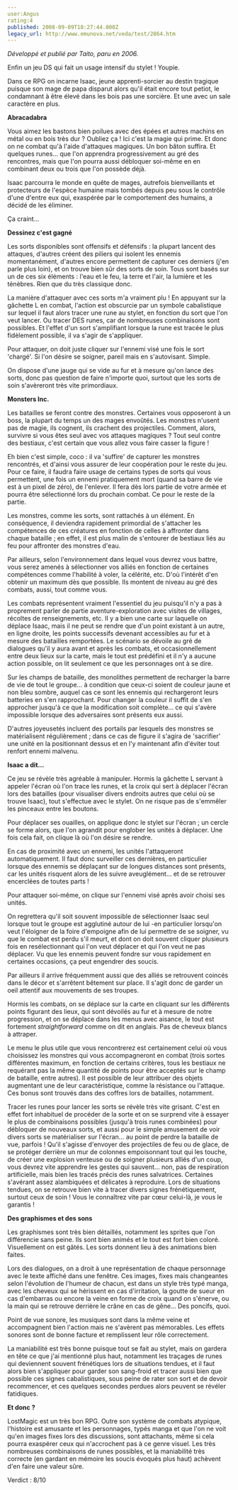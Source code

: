 ```yaml
---
user:Angus
rating:4
published: 2008-09-09T18:27:44.000Z
legacy_url: http://www.emunova.net/veda/test/2864.htm
---
```

_Développé et publié par Taito, paru en 2006\._  

  

Enfin un jeu DS qui fait un usage intensif du stylet ! Youpie.  

Dans ce RPG on incarne Isaac, jeune apprenti-sorcier au destin tragique puisque son mage de papa disparut alors qu'il était encore tout petiot, le condamnant à être élevé dans les bois pas une sorcière. Et une avec un sale caractère en plus.  

  

**Abracadabra**  

  

Vous aimez les bastons bien poilues avec des épées et autres machins en métal ou en bois très dur ? Oubliez ça ! Ici c'est la magie qui prime. Et donc on ne combat qu'à l'aide d'attaques magiques. Un bon bâton suffira. Et quelques runes... que l'on apprendra progressivement au gré des rencontres, mais que l'on pourra aussi débloquer soi-même en en combinant deux ou trois que l'on possède déjà.  

  

Isaac parcourra le monde en quête de mages, autrefois bienveillants et protecteurs de l'espèce humaine mais tombés depuis peu sous le contrôle d'une d'entre eux qui, exaspérée par le comportement des humains, a décidé de les éliminer.  

  

Ça craint...  

  

**Dessinez c'est gagné**  

  

Les sorts disponibles sont offensifs et défensifs : la plupart lancent des attaques, d'autres créent des piliers qui isolent les ennemis momentanément, d'autres encore permettent de capturer ces derniers (j'en parle plus loin), et on trouve bien sûr des sorts de soin. Tous sont basés sur un de ces six éléments : l'eau et le feu, la terre et l'air, la lumière et les ténèbres. Rien que du très classique donc.  

  

La manière d'attaquer avec ces sorts m'a vraiment plu ! En appuyant sur la gâchette L en combat, l'action est obscurcie par un symbole cabalistique sur lequel il faut alors tracer une rune au stylet, en fonction du sort que l'on veut lancer. Ou tracer DES runes, car de nombreuses combinaisons sont possibles. Et l'effet d'un sort s'amplifiant lorsque la rune est tracée le plus fidèlement possible, il va s'agir de s'appliquer.  

Pour attaquer, on doit juste cliquer sur l'ennemi visé une fois le sort 'chargé'. Si l'on désire se soigner, pareil mais en s'autovisant. Simple.  

  

On dispose d'une jauge qui se vide au fur et à mesure qu'on lance des sorts, donc pas question de faire n'importe quoi, surtout que les sorts de soin s'avèreront très vite primordiaux.  

  

**Monsters Inc.**  

  

Les batailles se feront contre des monstres. Certaines vous opposeront à un boss, la plupart du temps un des mages envoûtés. Les monstres n'usent pas de magie, ils cognent, ils crachent des projectiles. Comment, alors, survivre si vous êtes seul avec vos attaques magiques ? Tout seul contre des bestiaux, c'est certain que vous allez vous faire casser la figure !  

Eh bien c'est simple, coco : il va 'suffire' de capturer les monstres rencontrés, et d'ainsi vous assurer de leur coopération pour le reste du jeu. Pour ce faire, il faudra faire usage de certains types de sorts qui vous permettent, une fois un ennemi pratiquement mort (quand sa barre de vie est à un pixel de zéro), de l'enlever. Il fera dès lors partie de votre armée et pourra être sélectionné lors du prochain combat. Ce pour le reste de la partie.  

  

Les monstres, comme les sorts, sont rattachés à un élément. En conséquence, il deviendra rapidement primordial de s'attacher les compétences de ces créatures en fonction de celles à affronter dans chaque bataille ; en effet, il est plus malin de s'entourer de bestiaux liés au feu pour affronter des monstres d'eau.  

Par ailleurs, selon l'environnement dans lequel vous devrez vous battre, vous serez amenés à sélectionner vos alliés en fonction de certaines compétences comme l'habilité à voler, la célérité, etc. D'où l'intérêt d'en obtenir un maximum dès que possible. Ils montent de niveau au gré des combats, aussi, tout comme vous.  

  

Les combats représentent vraiment l'essentiel du jeu puisqu'il n'y a pas à proprement parler de partie aventure-exploration avec visites de villages, récoltes de renseignements, etc. Il y a bien une carte sur laquelle on déplace Isaac, mais il ne peut se rendre que d'un point existant à un autre, en ligne droite, les points successifs devenant accessibles au fur et à mesure des batailles remportées. Le scénario se dévoile au gré de dialogues qu'il y aura avant et après les combats, et occasionnellement entre deux lieux sur la carte, mais le tout est prédéfini et il n'y a aucune action possible, on lit seulement ce que les personnages ont à se dire.  

  

Sur les champs de bataille, des monolithes permettent de recharger la barre de vie de tout le groupe... à condition que ceux-ci soient de couleur jaune et non bleu sombre, auquel cas ce sont les ennemis qui rechargeront leurs batteries en s'en rapprochant. Pour changer la couleur il suffit de s'en approcher jusqu'à ce que la modification soit complète... ce qui s'avère impossible lorsque des adversaires sont présents eux aussi.  

D'autres joyeusetés incluent des portails par lesquels des monstres se matérialisent régulièrement ; dans ce cas de figure il s'agira de 'sacrifier' une unité en la positionnant dessus et en l'y maintenant afin d'éviter tout renfort ennemi malvenu.  

  

**Isaac a dit...**  

  

Ce jeu se révèle très agréable à manipuler. Hormis la gâchette L servant à appeler l'écran où l'on trace les runes, et la croix qui sert à déplacer l'écran lors des batailles (pour visualiser divers endroits autres que celui où se trouve Isaac), tout s'effectue avec le stylet. On ne risque pas de s'emmêler les pinceaux entre les boutons.  

Pour déplacer ses ouailles, on applique donc le stylet sur l'écran ; un cercle se forme alors, que l'on agrandit pour englober les unités à déplacer. Une fois cela fait, on clique là où l'on désire se rendre.  

En cas de proximité avec un ennemi, les unités l'attaqueront automatiquement. Il faut donc surveiller ces dernières, en particulier lorsque des ennemis se déplaçant sur de longues distances sont présents, car les unités risquent alors de les suivre aveuglément... et de se retrouver encerclées de toutes parts !  

Pour attaquer soi-même, on clique sur l'ennemi visé après avoir choisi ses unités.  

  

On regrettera qu'il soit souvent impossible de sélectionner Isaac seul lorsque tout le groupe est agglutiné autour de lui -en particulier lorsqu'on veut l'éloigner de la foire d'empoigne afin de lui permettre de se soigner, vu que le combat est perdu s'il meurt, et dont on doit souvent cliquer plusieurs fois en resélectionnant qui l'on veut déplacer et qui l'on veut ne pas déplacer. Vu que les ennemis peuvent fondre sur vous rapidement en certaines occasions, ça peut engendrer des soucis.  

Par ailleurs il arrive fréquemment aussi que des alliés se retrouvent coincés dans le décor et s'arrêtent bêtement sur place. Il s'agit donc de garder un oeil attentif aux mouvements de ses troupes.  

  

Hormis les combats, on se déplace sur la carte en cliquant sur les différents points figurant des lieux, qui sont dévoilés au fur et à mesure de notre progression, et on se déplace dans les menus avec aisance, le tout est fortement _straightforward_ comme on dit en anglais. Pas de cheveux blancs à attraper.  

Le menu le plus utile que vous rencontrerez est certainement celui où vous choisissez les monstres qui vous accompagneront en combat (trois sortes différentes maximum, en fonction de certains critères, tous les bestiaux ne requérant pas la même quantité de points pour être acceptés sur le champ de bataille, entre autres). Il est possible de leur attribuer des objets augmentant une de leur caractéristique, comme la résistance ou l'attaque. Ces bonus sont trouvés dans des coffres lors de batailles, notamment.  

  

Tracer les runes pour lancer les sorts se révèle très vite grisant. C'est en effet fort inhabituel de procéder de la sorte et on se surprend vite à essayer le plus de combinaisons possibles (jusqu'à trois runes combinées) pour débloquer de nouveaux sorts, et aussi pour le simple amusement de voir divers sorts se matérialiser sur l'écran... au point de perdre la bataille de vue, parfois ! Qu'il s'agisse d'envoyer des projectiles de feu ou de glace, de se protéger derrière un mur de colonnes empoisonnant tout qui les touche, de créer une explosion venteuse ou de soigner plusieurs alliés d'un coup, vous devrez vite apprendre les gestes qui sauvent... non, pas de respiration artificielle, mais bien les tracés précis des runes salvatrices. Certaines s'avérant assez alambiquées et délicates à reproduire. Lors de situations tendues, on se retrouve bien vite à tracer divers signes frénétiquement, surtout ceux de soin ! Vous le connaîtrez vite par cœur celui-là, je vous le garantis !  

  

**Des graphismes et des sons**  

  

Les graphismes sont très bien détaillés, notamment les sprites que l'on différencie sans peine. Ils sont bien animés et le tout est fort bien coloré. Visuellement on est gâtés. Les sorts donnent lieu à des animations bien faites.  

Lors des dialogues, on a droit à une représentation de chaque personnage avec le texte affiché dans une fenêtre. Ces images, fixes mais changeantes selon l'évolution de l'humeur de chacun, est dans un style très typé manga, avec les cheveux qui se hérissent en cas d'irritation, la goutte de sueur en cas d'embarras ou encore la veine en forme de croix quand on s'énerve, ou la main qui se retrouve derrière le crâne en cas de gêne... Des poncifs, quoi.  

  

Point de vue sonore, les musiques sont dans la même veine et accompagnent bien l'action mais ne s'avèrent pas mémorables. Les effets sonores sont de bonne facture et remplissent leur rôle correctement.  

  

La maniabilité est très bonne puisque tout se fait au stylet, mais on gardera en tête ce que j'ai mentionné plus haut, notamment les traçages de runes qui deviennent souvent frénétiques lors de situations tendues, et il faut alors bien s'appliquer pour garder son sang-froid et tracer aussi bien que possible ces signes cabalistiques, sous peine de rater son sort et de devoir recommencer, et ces quelques secondes perdues alors peuvent se révéler fatidiques.  

  

**Et donc ?**  

  

LostMagic est un très bon RPG. Outre son système de combats atypique, l'histoire est amusante et les personnages, typés manga et que l'on ne voit qu'en images fixes lors des discussions, sont attachants, même si cela pourra exaspérer ceux qui n'accrochent pas à ce genre visuel. Les très nombreuses combinaisons de runes possibles, et la maniabilité très correcte (en gardant en mémoire les soucis évoqués plus haut) achèvent d'en faire une valeur sûre.  

  

Verdict : 8/10